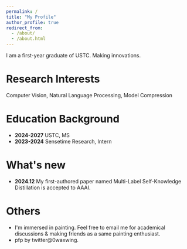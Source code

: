 ```yaml
---
permalink: /
title: "My Profile"
author_profile: true
redirect_from: 
  - /about/
  - /about.html
---
```


I am a first-year graduate of USTC. Making innovations.

Research Interests
======
Computer Vision, Natural Language Processing, Model Compression

Education Background
======
- **2024-2027** USTC, MS
- **2023-2024** Sensetime Research, Intern 

What's new
======
- **2024.12** My first-authored paper named Multi-Label Self-Knowledge Distillation is accepted to AAAI.

Others
======
- I'm immersed in painting. Feel free to email me for academical discussions & making friends as a same painting enthusiast.
- pfp by twitter@0waxwing.
